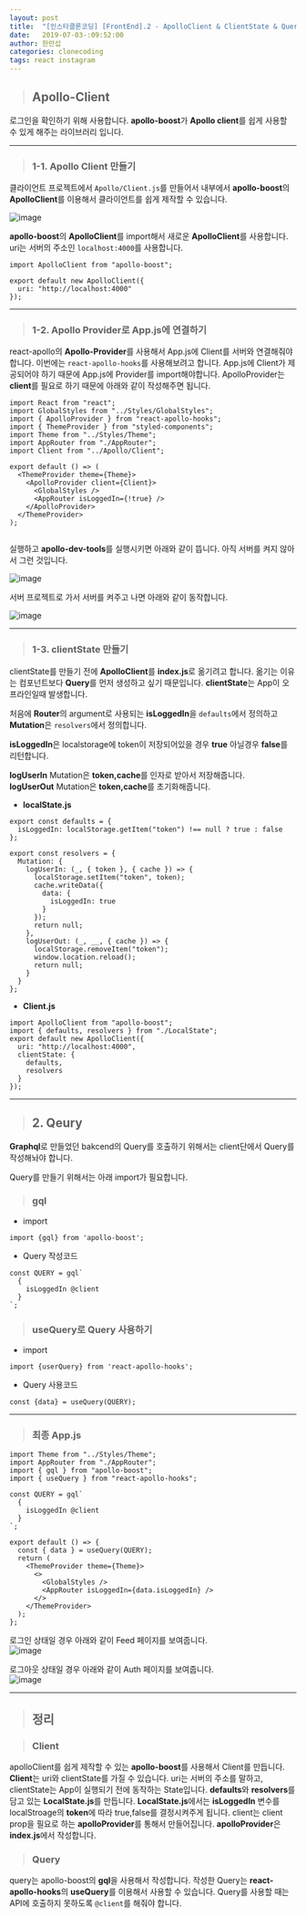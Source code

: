 ```yaml
---
layout: post
title:  "[인스타클론코딩] [FrontEnd].2 - ApolloClient & ClientState & Query "
date:   2019-07-03-:09:52:00
author: 한만섭
categories: clonecoding
tags: react instagram
---
```


> ## Apollo-Client

로그인을 확인하기 위해 사용합니다. **apollo-boost**가 **Apollo client**를 쉽게 사용할 수 있게 해주는 라이브러리 입니다. 

***

> ### 1-1. Apollo Client 만들기 

클라이언트 프로젝트에서 `Apollo/Client.js`를 만들어서 내부에서 **apollo-boost**의 **ApolloClient**를 이용해서 
클라이언트를 쉽게 제작할 수 있습니다. 

![image](https://user-images.githubusercontent.com/46010705/60556335-c26d6c00-9d7b-11e9-8aeb-a336ef3bd80f.png)

**apollo-boost**의 **ApolloClient**를 import해서 새로운 **ApolloClient**를 사용합니다. uri는 서버의 주소인 `localhost:4000`를 사용합니다.  

```
import ApolloClient from "apollo-boost";

export default new ApolloClient({
  uri: "http://localhost:4000"
});

```

***

> ### 1-2. Apollo Provider로 App.js에 연결하기 

react-apollo의 **Apollo-Provider**를 사용해서 App.js에 Client를 서버와 연결해줘야 합니다. 이번에는 `react-apollo-hooks`를 사용해보려고 합니다. App.js에 Client가 제공되어야 하기 때문에 App.js에 Provider를 import해야합니다. ApolloProvider는 **client**를 필요로 하기 때문에 아래와 같이 작성해주면 됩니다.  

```
import React from "react";
import GlobalStyles from "../Styles/GlobalStyles";
import { ApolloProvider } from "react-apollo-hooks";
import { ThemeProvider } from "styled-components";
import Theme from "../Styles/Theme";
import AppRouter from "./AppRouter";
import Client from "../Apollo/Client";

export default () => (
  <ThemeProvider theme={Theme}>
    <ApolloProvider client={Client}>
      <GlobalStyles />
      <AppRouter isLoggedIn={!true} />
    </ApolloProvider>
  </ThemeProvider>
);


```

실행하고 **apollo-dev-tools**를 실행시키면 아래와 같이 뜹니다. 아직 서버를 켜지 않아서 그런 것입니다.  

![image](https://user-images.githubusercontent.com/46010705/60556699-7a4f4900-9d7d-11e9-8176-08636d34b123.png)  

서버 프로젝트로 가서 서버를 켜주고 나면 아래와 같이 동작합니다.   

![image](https://user-images.githubusercontent.com/46010705/60556772-b2ef2280-9d7d-11e9-83af-40f9522b48c8.png)  

***

> ### 1-3. clientState 만들기 

clientState를 만들기 전에 **ApolloClient**를 **index.js**로 옮기려고 합니다. 옮기는 이유는 
컴포넌트보다 **Query**를 먼저 생성하고 싶기 때문입니다. **clientState**는 App이 오프라인일때 발생합니다.  

처음에 **Router**의 argument로 사용되는 **isLoggedIn**을 `defaults`에서 정의하고 **Mutation**은 `resolvers`에서 정의합니다.  

**isLoggedIn**은 localstorage에 token이 저장되어있을 경우 **true** 아닐경우 **false**를 리턴합니다.  

**logUserIn** Mutation은 **token,cache**를 인자로 받아서  저장해줍니다.  
**logUserOut** Mutation은 **token,cache**를 초기화해줍니다.  

* **localState.js**
```
export const defaults = {
  isLoggedIn: localStorage.getItem("token") !== null ? true : false
};

export const resolvers = {
  Mutation: {
    logUserIn: (_, { token }, { cache }) => {
      localStorage.setItem("token", token);
      cache.writeData({
        data: {
          isLoggedIn: true
        }
      });
      return null;
    },
    logUserOut: (_, __, { cache }) => {
      localStorage.removeItem("token");
      window.location.reload();
      return null;
    }
  }
};

```

* **Client.js**  

```
import ApolloClient from "apollo-boost";
import { defaults, resolvers } from "./LocalState";
export default new ApolloClient({
  uri: "http://localhost:4000",
  clientState: {
    defaults,
    resolvers
  }
});
```

***

> ## 2. Qeury
 
**Graphql**로 만들었던 bakcend의 Query를 호출하기 위해서는 client단에서 Query를 작성해놔야 합니다.  

Query를 만들기 위해서는 아래 import가 필요합니다.  

> ### gql

* import 

```
import {gql} from 'apollo-boost';
```

* Query 작성코드 
```
const QUERY = gql`
  {
    isLoggedIn @client
  }
`;
```

> ### useQuery로 Query 사용하기 

* import  

```
import {userQuery} from 'react-apollo-hooks';
```

* Query 사용코드   

```
const {data} = useQuery(QUERY);
```

***

> ### 최종 App.js 

  ```
  import Theme from "../Styles/Theme";
  import AppRouter from "./AppRouter";
  import { gql } from "apollo-boost";
  import { useQuery } from "react-apollo-hooks";

  const QUERY = gql`
    {
      isLoggedIn @client
    }
  `;

  export default () => {
    const { data } = useQuery(QUERY);
    return (
      <ThemeProvider theme={Theme}>
        <>
          <GlobalStyles />
          <AppRouter isLoggedIn={data.isLoggedIn} />
        </>
      </ThemeProvider>
    );
  };
  ```

로그인 상태일 경우 아래와 같이 Feed 페이지를 보여줍니다.   
![image](https://user-images.githubusercontent.com/46010705/60563356-6c59f200-9d96-11e9-979d-e3a95f9bc368.png)

로그아웃 상태일 경우 아래와 같이 Auth 페이지를 보여줍니다.   
![image](https://user-images.githubusercontent.com/46010705/60563398-a9be7f80-9d96-11e9-9014-dc4bb45e2b72.png)  

***

> ## 정리 

> ### Client  

apolloClient를 쉽게 제작할 수 있는 **apollo-boost**를 사용해서 Client를 만듭니다. **Client**는 uri와 clientState를 가질 수 있습니다. uri는 서버의 주소를 말하고, clientState는 App이 실행되기 전에 동작하는 State입니다. **defaults**와 **resolvers**를 담고 있는 **LocalState.js**를 만듭니다. **LocalState.js**에서는 **isLoggedIn** 변수를 localStroage의 **token**에 따라 true,false를 결정시켜주게 됩니다. client는 client prop을 필요로 하는 **apolloProvider**를 통해서 만들어집니다. **apolloProvider**은 **index.js**에서 작성합니다. 

> ### Query 

query는 apollo-boost의 **gql**을 사용해서 작성합니다. 작성한 Query는 **react-apollo-hooks**의 **useQuery**를 이용해서 사용할 수 있습니다. Query를 사용할 때는 API에 호출하지 못하도록 
`@client`를 해줘야 합니다.  



